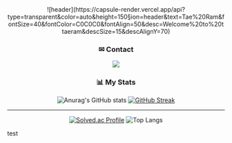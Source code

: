 <div align="center">
  ![header](https://capsule-render.vercel.app/api?type=transparent&color=auto&height=150&section=header&text=Tae%20Ram&fontSize=40&fontColor=C0C0C0&fontAlign=50&desc=Welcome%20to%20ttaeram&descSize=15&descAlignY=70)
</div>

<div align="center">
<h3>✉ Contact</h3>

<a href="https://www.google.com/gmail/about/" target="_blank"><img src="https://img.shields.io/badge/ryu.taeram@gmail.com-EAEAEA?style=flat-square&logo=gmail&logoColor=EA4335"/></a>
</div>

<div align="center">
  <h3>📊 My Stats</h3>
  
  ![Anurag's GitHub stats](https://github-readme-stats.vercel.app/api?username=ttaeram&show_icons=true&theme=dark)
  [![GitHub Streak](https://streak-stats.demolab.com?user=ttaeram&theme=dark)](https://git.io/streak-stats)
  ___
  
  [![Solved.ac Profile](http://mazassumnida.wtf/api/v2/generate_badge?boj=utrm00)](https://solved.ac/utrm00/)
  ![Top Langs](https://github-readme-stats.vercel.app/api/top-langs/?username=ttaeram&layout=compact)
  
</div>

<div>
  test
</div>
